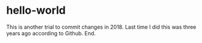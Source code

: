 # hello-world
This is another trial to commit changes in 2018.
Last time I did this was three years ago according to Github.
End.
